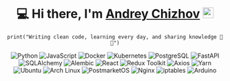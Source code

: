 <div align="center">
  <h1>💻 Hi there, I'm <a href="https://github.com/AndreyChiz">Andrey Chizhov</a> <img src="https://media.giphy.com/media/hvRJCLFzcasrR4ia7z/giphy.gif" width="25px"> </h1>
  <p><code>print("Writing clean code, learning every day, and sharing knowledge 💛🐍")</code></p>

</div>

<p align="center">
  <img src="https://img.shields.io/badge/Python-3.9-blue?style=flat&logo=python" alt="Python">
  <img src="https://img.shields.io/badge/JavaScript-ES6-yellow?style=flat&logo=javascript" alt="JavaScript">
  <img src="https://img.shields.io/badge/Docker-blue?style=flat&logo=docker" alt="Docker">
  <img src="https://img.shields.io/badge/Kubernetes-blue?style=flat&logo=kubernetes" alt="Kubernetes">
  <img src="https://img.shields.io/badge/PostgreSQL-blue?style=flat&logo=postgresql" alt="PostgreSQL">
  <img src="https://img.shields.io/badge/FastAPI-blue?style=flat&logo=fastapi" alt="FastAPI">
  <img src="https://img.shields.io/badge/SQLAlchemy-blue?style=flat&logo=python" alt="SQLAlchemy">
  <img src="https://img.shields.io/badge/Alembic-blue?style=flat&logo=python" alt="Alembic">
  <img src="https://img.shields.io/badge/React-blue?style=flat&logo=react" alt="React">
  <img src="https://img.shields.io/badge/Redux_Toolkit-blue?style=flat&logo=redux" alt="Redux Toolkit">
  <img src="https://img.shields.io/badge/Axios-blue?style=flat&logo=axios" alt="Axios">
  <img src="https://img.shields.io/badge/Yarn-blue?style=flat&logo=yarn" alt="Yarn">
  <img src="https://img.shields.io/badge/Ubuntu-orange?style=flat&logo=ubuntu" alt="Ubuntu">
  <img src="https://img.shields.io/badge/Arch_Linux-blue?style=flat&logo=archlinux" alt="Arch Linux">
  <img src="https://img.shields.io/badge/PostmarketOS-blue?style=flat&logo=linux" alt="PostmarketOS">
  <img src="https://img.shields.io/badge/Nginx-green?style=flat&logo=nginx" alt="Nginx">
  <img src="https://img.shields.io/badge/iptables-blue?style=flat&logo=linux" alt="iptables">
  <img src="https://img.shields.io/badge/Arduino-red?style=flat&logo=arduino" alt="Arduino">
</p>

